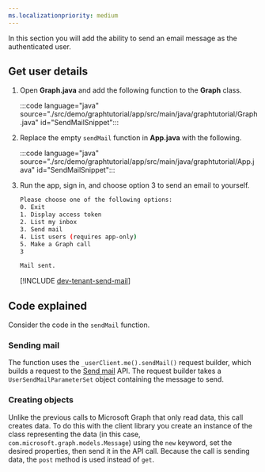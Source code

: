 ```yaml
---
ms.localizationpriority: medium
---
```


<!-- markdownlint-disable MD041 -->

In this section you will add the ability to send an email message as the authenticated user.

## Get user details

1. Open **Graph.java** and add the following function to the **Graph** class.

    :::code language="java" source="./src/demo/graphtutorial/app/src/main/java/graphtutorial/Graph.java" id="SendMailSnippet":::

1. Replace the empty `sendMail` function in **App.java** with the following.

    :::code language="java" source="./src/demo/graphtutorial/app/src/main/java/graphtutorial/App.java" id="SendMailSnippet":::

1. Run the app, sign in, and choose option 3 to send an email to yourself.

    ```bash
    Please choose one of the following options:
    0. Exit
    1. Display access token
    2. List my inbox
    3. Send mail
    4. List users (requires app-only)
    5. Make a Graph call
    3

    Mail sent.
    ```

    [!INCLUDE [dev-tenant-send-mail](../shared/dev-tenant-send-mail.md)]

## Code explained

Consider the code in the `sendMail` function.

### Sending mail

The function uses the `_userClient.me().sendMail()` request builder, which builds a request to the [Send mail](/graph/api/user-sendmail) API. The request builder takes a `UserSendMailParameterSet` object containing the message to send.

### Creating objects

Unlike the previous calls to Microsoft Graph that only read data, this call creates data. To do this with the client library you create an instance of the class representing the data (in this case, `com.microsoft.graph.models.Message`) using the `new` keyword, set the desired properties, then send it in the API call. Because the call is sending data, the `post` method is used instead of `get`.
